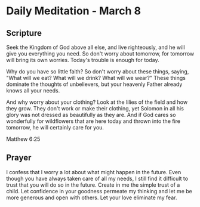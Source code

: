 # Daily Meditation - March 8

## Scripture

Seek the Kingdom of God above all else, and live righteously, and he will give
you everything you need. So don't worry about tomorrow, for tomorrow will bring
its own worries. Today's trouble is enough for today.

Why do  you have so little faith? So don't worry about
these things, saying, "What will we eat? What will we drink? What will we wear?"
These things dominate the thoughts of unbelievers, but your heavenly Father
already knows all your needs.  

And why worry about your clothing? Look at the lilies of the field and how they
grow. They don't work or make their clothing, yet Solomon in all his glory was
not dressed as beautifully as they are.  And  if God cares so wonderfully for
wildflowers that are here today and  thrown into the fire tomorrow, he will
certainly care for you. 

Matthew 6:25


## Prayer

I confess that I worry a lot about what might happen in the future.  Even though
you have always taken care of all my needs, I still find it difficult to trust
that you will do so in the future.  Create in me the simple trust of a child.
Let confidence in your goodness permeate my thinking and let me be more
generous and open with others. Let your love eliminate my fear.

